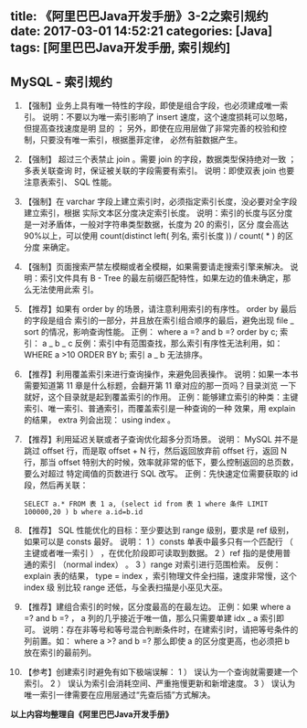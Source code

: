 title: 《阿里巴巴Java开发手册》3-2之索引规约
date: 2017-03-01 14:52:21
categories: [Java]
tags: [阿里巴巴Java开发手册, 索引规约]
---

## MySQL - 索引规约

1. 【强制】业务上具有唯一特性的字段，即使是组合字段，也必须建成唯一索引。
   说明：不要以为唯一索引影响了 insert 速度，这个速度损耗可以忽略，但提高查找速度是明
   显的 ； 另外，即使在应用层做了非常完善的校验和控制，只要没有唯一索引，根据墨菲定律，
   必然有脏数据产生。

2. 【强制】 超过三个表禁止 join 。需要 join 的字段，数据类型保持绝对一致 ； 多表关联查询
   时，保证被关联的字段需要有索引。
   说明：即使双表 join 也要注意表索引、 SQL 性能。

3. 【强制】在 varchar 字段上建立索引时，必须指定索引长度，没必要对全字段建立索引，根据
   实际文本区分度决定索引长度。
   说明：索引的长度与区分度是一对矛盾体，一般对字符串类型数据，长度为 20 的索引，区分
   度会高达 90%以上，可以使用 count(distinct left( 列名, 索引长度 )) / count( * ) 的区分度
   来确定。

4. 【强制】页面搜索严禁左模糊或者全模糊，如果需要请走搜索引擎来解决。
   说明：索引文件具有 B - Tree 的最左前缀匹配特性，如果左边的值未确定，那么无法使用此索
   引。

5. 【推荐】如果有 order by 的场景，请注意利用索引的有序性。 order by 最后的字段是组合
   索引的一部分，并且放在索引组合顺序的最后，避免出现 file _ sort 的情况，影响查询性能。
   正例： where a =?  and b =?  order by c; 索引： a _ b _ c
   反例：索引中有范围查找，那么索引有序性无法利用，如： WHERE a >10  ORDER BY b; 索引
   a _ b 无法排序。

6. 【推荐】利用覆盖索引来进行查询操作，来避免回表操作。
   说明：如果一本书需要知道第 11 章是什么标题，会翻开第 11 章对应的那一页吗？目录浏览
   一下就好，这个目录就是起到覆盖索引的作用。
   正例：能够建立索引的种类：主键索引、唯一索引、普通索引，而覆盖索引是一种查询的一种
   效果，用 explain 的结果， extra 列会出现： using index 。

7. 【推荐】利用延迟关联或者子查询优化超多分页场景。
   说明： MySQL 并不是跳过 offset 行，而是取 offset + N 行，然后返回放弃前 offset 行，返回
   N 行，那当 offset 特别大的时候，效率就非常的低下，要么控制返回的总页数，要么对超过
   特定阈值的页数进行 SQL 改写。
   正例：先快速定位需要获取的 id 段，然后再关联：

   ``` mysql
   SELECT a.* FROM 表 1 a, (select id from 表 1 where 条件 LIMIT 100000,20 ) b where a.id=b.id
   ```

8. 【推荐】  SQL 性能优化的目标：至少要达到  range 级别，要求是 ref 级别，如果可以是 consts
   最好。
   说明：
   1 ）consts 单表中最多只有一个匹配行 （ 主键或者唯一索引 ） ，在优化阶段即可读取到数据。
   2 ）ref 指的是使用普通的索引 （normal index） 。
   3 ）range 对索引进行范围检索。
   反例： explain 表的结果， type = index ，索引物理文件全扫描，速度非常慢，这个 index 级
   别比较 range 还低，与全表扫描是小巫见大巫。

9. 【推荐】建组合索引的时候，区分度最高的在最左边。
   正例：如果 where a =?  and b =? ， a 列的几乎接近于唯一值，那么只需要单建 idx _ a 索引即
   可。
   说明：存在非等号和等号混合判断条件时，在建索引时，请把等号条件的列前置。如： where a >?
   and b =? 那么即使 a 的区分度更高，也必须把 b 放在索引的最前列。

10. 【参考】创建索引时避免有如下极端误解：
   1 ） 误认为一个查询就需要建一个索引。
   2 ） 误认为索引会消耗空间、严重拖慢更新和新增速度。
   3 ） 误认为唯一索引一律需要在应用层通过“先查后插”方式解决。

**以上内容均整理自《阿里巴巴Java开发手册》**